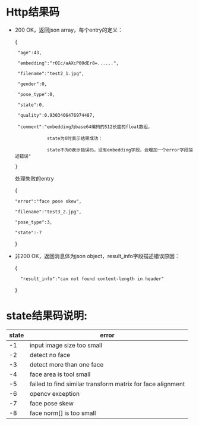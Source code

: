 # Http结果码
- 200 OK，返回json array，每个entry的定义：

    {

       "age":43,  
       
       "embedding":"rOIc/aAXcP00dEr8=......",
       
       "filename":"test2_1.jpg",
       
       "gender":0,
       
       "pose_type":0,
       
       "state":0,

       "quality":0.9303406476974487,
       
       "comment":"embedding为base64编码的512长度的float数组，
                  
                  state为0时表示结果成功：
                  
                  state不为0表示错误码，没有embedding字段，会增加一个error字段描述错误"
      
      }
      
     处理失败的entry
     
     {
      
      "error":"face pose skew",
      
      "filename":"test3_2.jpg",
      
      "pose_type":3,
      
      "state":-7
      
     }
- 非200 OK，返回消息体为json object，result_info字段描述错误原因：

     {
  
        "result_info":"can not found content-length in header"

     }

# state结果码说明:

state | error
------|-----------------------------------------------------------
-1    | input image size too small  
-2    | detect no face  
-3    | detect more than one face 
-4    | face area is tool small
-5    | failed to find similar transform matrix for face alignment
-6    | opencv exception
-7    | face pose skew
-8    | face norm[] is too small
